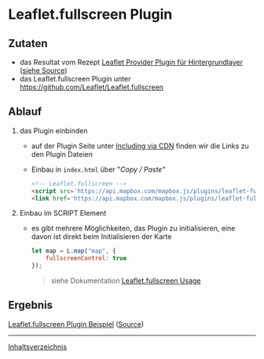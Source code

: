 # Leaflet.fullscreen Plugin

## Zutaten

- das Resultat vom Rezept [Leaflet Provider Plugin für Hintergrundlayer](https://webmapping.github.io/cookbook/plugin_leaflet_provider) ([siehe Source](https://github.com/webmapping/cookbook/blob/main/plugin_leaflet_provider_example.html))
- das Leaflet.fullscreen Plugin unter <https://github.com/Leaflet/Leaflet.fullscreen>

## Ablauf

1. das Plugin einbinden

    - auf der Plugin Seite unter [Including via CDN](https://github.com/Leaflet/Leaflet.fullscreen#including-via-cdn) finden wir die Links zu den Plugin Dateien

    - Einbau in `index.html` über "*Copy / Paste"*

        ```html
        <!-- Leaflet.fullscreen -->
        <script src='https://api.mapbox.com/mapbox.js/plugins/leaflet-fullscreen/v1.0.1/Leaflet.fullscreen.min.js'></script>
        <link href='https://api.mapbox.com/mapbox.js/plugins/leaflet-fullscreen/v1.0.1/leaflet.fullscreen.css' rel='stylesheet' />
        ```

2. Einbau im SCRIPT Element

    - es gibt mehrere Möglichkeiten, das Plugin zu initialisieren, eine davon ist direkt beim Initialisieren der Karte

        ```javascript
        let map = L.map("map", {
            fullscreenControl: true
        });
        ```

        > siehe Dokumentation [Leaflet.fullscreen Usage](https://github.com/Leaflet/Leaflet.fullscreen#usage)

## Ergebnis

[Leaflet.fullscreen Plugin Beispiel](https://webmapping.github.io/cookbook/plugin_leaflet_fullscreen_example.html) ([Source](https://github.com/webmapping/cookbook/blob/main/plugin_leaflet_fullscreen_example.html))

___
[Inhaltsverzeichnis](https://webmapping.github.io/cookbook/index)
